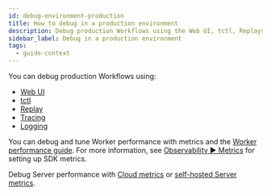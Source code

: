 ```yaml
---
id: debug-environment-production
title: How to debug in a production environment
description: Debug production Workflows using the Web UI, tctl, Replays, Tracing, or Logging.
sidebar_label: Debug in a production environment
tags:
  - guide-context
---
```


You can debug production Workflows using:

- [Web UI](/web-ui)
- [tctl](/tctl-v1)
- [Replay](#replay)
- [Tracing](/java/tracing)
- [Logging](/java/logging)

You can debug and tune Worker performance with metrics and the [Worker performance guide](/dev-guide/worker-performance).
For more information, see [Observability ▶️ Metrics](/dev-guide/java/observability#metrics) for setting up SDK metrics.

Debug Server performance with [Cloud metrics](/cloud/how-to-monitor-temporal-cloud-metrics) or [self-hosted Server metrics](/kb/legacy-oss-prod-deploy#scaling-and-metrics).
